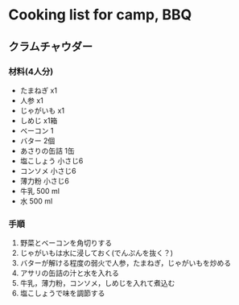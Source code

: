 # Cooking list for camp, BBQ 

## クラムチャウダー 
### 材料(4人分) 
- たまねぎ  x1
- 人参  x1
- じゃがいも x1
- しめじ x1箱
- ベーコン 1
- バター 2個
- あさりの缶詰 1缶
- 塩こしょう 小さじ6
- コンソメ 小さじ6
- 薄力粉 小さじ6
- 牛乳 500 ml
- 水   500 ml

### 手順
1. 野菜とベーコンを角切りする
2. じゃがいもは水に浸しておく(でんぷんを抜く？)
3. バターが解ける程度の弱火で人参，たまねぎ，じゃがいもを炒める
4. アサリの缶詰の汁と水を入れる
5. 牛乳，薄力粉，コンソメ，しめじを入れて煮込む
5. 塩こしょうで味を調節する